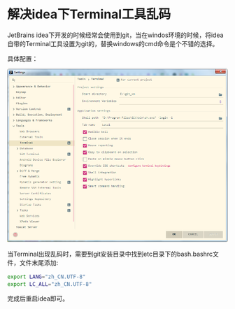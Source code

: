 # 解决idea下Terminal工具乱码

JetBrains idea下开发的时候经常会使用到git，当在windos环境的时候，将idea自带的Terminal工具设置为git的，替换windows的cmd命令是个不错的选择。

具体配置：

![](./images/20200313154101.png)

当Terminal出现乱码时，需要到git安装目录中找到etc目录下的bash.bashrc文件，文件末尾添加:

```bash
export LANG="zh_CN.UTF-8"
export LC_ALL="zh_CN.UTF-8"
```

完成后重启idea即可。